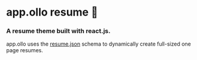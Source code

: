 # app.ollo resume 📄
### A resume theme built with react.js.

app.ollo uses the [resume.json](https://jsonresume.org/) schema to dynamically create full-sized one page resumes.